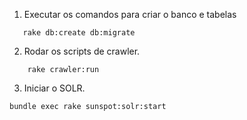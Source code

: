 1. Executar os comandos para criar o banco e tabelas

```
   rake db:create db:migrate
```

2. Rodar os scripts de crawler.
```
	rake crawler:run
```

3. Iniciar o SOLR.
```
bundle exec rake sunspot:solr:start
```
